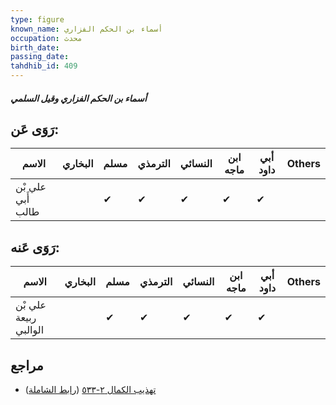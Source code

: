 ```yaml
---
type: figure
known_name: أسماء بن الحكم الفزاري
occupation: محدث
birth_date:
passing_date:
tahdhib_id: 409
---
```

##### أسماء بن الحكم الفزاري وقيل السلمي

## رَوَى عَن:
| الاسم             | البخاري | مسلم | الترمذي | النسائي | ابن ماجه | أبي داود | Others |
| ----------------- | ------- | ---- | ------- | ------- | -------- | -------- | ------ |
| علي بْن أَبي طالب |         | ✔    | ✔       | ✔       | ✔        | ✔        |        |
## رَوَى عَنه:
| الاسم                 | البخاري | مسلم | الترمذي | النسائي | ابن ماجه | أبي داود | Others |
| --------------------- | ------- | ---- | ------- | ------- | -------- | -------- | ------ |
| علي بْن ربيعة الوالبي |         | ✔    | ✔       | ✔       | ✔        | ✔        |        |
## مراجع
- [تهذيب الكمال ٢-٥٣٣](obsidian://open?vault=Tahdhib-al-Kamal&file=Figures/٤٠٩-أسماء%20بن%20الحكم%20الفزاري%20وقيل%20السلمي) ([رابط الشاملة](https://shamela.ws/book/3722/1014))